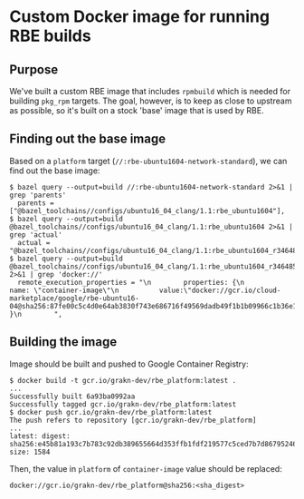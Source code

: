 # Custom Docker image for running RBE builds

## Purpose

We've built a custom RBE image that includes `rpmbuild` which is needed for building `pkg_rpm` targets.
The goal, however, is to keep as close to upstream as possible, so it's built on a stock 'base' image that is used 
by RBE.

## Finding out the base image

Based on a `platform` target (`//:rbe-ubuntu1604-network-standard`), we can find out the base image:

```
$ bazel query --output=build //:rbe-ubuntu1604-network-standard 2>&1 | grep 'parents'
  parents = ["@bazel_toolchains//configs/ubuntu16_04_clang/1.1:rbe_ubuntu1604"],
$ bazel query --output=build @bazel_toolchains//configs/ubuntu16_04_clang/1.1:rbe_ubuntu1604 2>&1 | grep 'actual'
  actual = "@bazel_toolchains//configs/ubuntu16_04_clang/1.1:rbe_ubuntu1604_r346485",
$ bazel query --output=build @bazel_toolchains//configs/ubuntu16_04_clang/1.1:rbe_ubuntu1604_r346485 2>&1 | grep 'docker://'
  remote_execution_properties = "\n        properties: {\n          name: \"container-image\"\n          value:\"docker://gcr.io/cloud-marketplace/google/rbe-ubuntu16-04@sha256:87fe00c5c4d0e64ab3830f743e686716f49569dadb49f1b1b09966c1b36e153c\"\n        }\n        ",
```

## Building the image

Image should be built and pushed to Google Container Registry:

```
$ docker build -t gcr.io/grakn-dev/rbe_platform:latest .
...
Successfully built 6a93ba0992aa
Successfully tagged gcr.io/grakn-dev/rbe_platform:latest
$ docker push gcr.io/grakn-dev/rbe_platform:latest
The push refers to repository [gcr.io/grakn-dev/rbe_platform]
...
latest: digest: sha256:e45b81a193c7b783c92db389655664d353ffb1fdf219577c5ced7b7d86795246 size: 1584
```


Then, the value in `platform` of `container-image` value should be replaced:

`docker://gcr.io/grakn-dev/rbe_platform@sha256:<sha_digest>`

